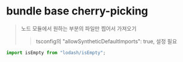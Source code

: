 # bundle base cherry-picking

> 노드 모듈에서 원하는 부분의 파일만 찝어서 가져오기
>
> > tsconfig의 "allowSyntheticDefaultImports": true, 설정 필요

```ts
import isEmpty from "lodash/isEmpty";
```
